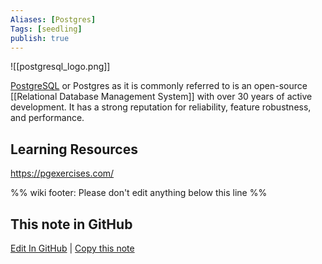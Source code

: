 ```yaml
---
Aliases: [Postgres]
Tags: [seedling]
publish: true
---
```


![[postgresql_logo.png]]

[PostgreSQL](https://www.postgresql.org/) or Postgres as it is commonly referred to is an open-source [[Relational Database Management System]] with over 30 years of active development. It has a strong reputation for reliability, feature robustness, and performance.

## Learning Resources

https://pgexercises.com/

%% wiki footer: Please don't edit anything below this line %%

## This note in GitHub

<span class="git-footer">[Edit In GitHub](https://github.dev/data-engineering-community/data-engineering-wiki/blob/main/Tools/PostgreSQL.md "git-hub-edit-note") | [Copy this note](https://raw.githubusercontent.com/data-engineering-community/data-engineering-wiki/main/Tools/PostgreSQL.md "git-hub-copy-note") </span>
